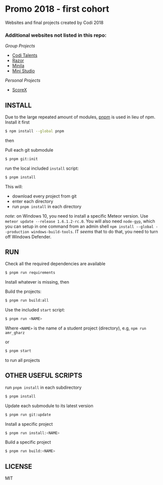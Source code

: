 # Promo 2018 - first cohort

Websites and final projects created by Codi 2018

### Additional websites not listed in this repo:

*Group Projects*

- [Codi Talents](http://coditalent.tk)
- [Razor](http://172.104.155.254:3000)
- [Minila]()
- [Mini Studio](mini-studio.ml)

*Personal Projects*

- [ScoreX](http://172.104.155.254:3090)

## INSTALL

Due to the large repeated amount of modules, [pnpm](https://pnpm.js.org) is used in lieu of npm. Install it first

```sh
$ npm install --global pnpm
```

then

Pull each git submodule
```sh
$ pnpm git:init
```


run the local included `install` script:

```sh
$ pnpm install
```


This will:

- download every project from git
- enter each directory
- run `pnpm install` in each directory

*note*: on Windows 10, you need to install a specific Meteor version. Use `meteor update --release 1.6.1.2-rc.0`. You will also need `node-gyp`, which you can setup in one command from an admin shell `npm install --global --production windows-build-tools`. IT *seems* that to do that, you need to turn off Windows Defender.

## RUN

Check all the required dependencies are available

```sh
$ pnpm run requirements
```

Install whatever is missing, then

Build the projects:

```sh
$ pnpm run build:all
```

Use the included `start` script:

```sh
$ pnpm run <NAME>
```

Where `<NAME>` is the name of a student project (directory), e.g, `npm run amr_gharz`

or

```sh
$ pnpm start
```

to run all projects

## OTHER USEFUL SCRIPTS

run `pnpm install` in each subdirectory
```sh
$ pnpm install 
```

Update each submodule to its latest version
```sh
$ pnpm run git:update
```

Install a specific project
```sh
$ pnpm run install:<NAME>
```

Build a specific project
```sh
$ pnpm run build:<NAME>
```

## LICENSE

MIT
